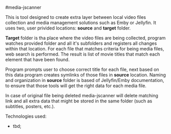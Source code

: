 #media-jscanner

This is tool designed to create extra layer between 
local video files collection and media management solutions 
such as Emby or Jellyfin. It uses two, user privided locations: 
**source** and **target** folder. 

**Target** folder is tha place where the video
files are being collected, program watches provided folder and all it's
subfolders and registers all changes within that location. For each file
that matches criteria for being media files, web search is performed.
The result is list of movie titles that match each element that have been found.

Program prompts user to choose correct title for each file, next based
on this data program creates symlinks of those files in **source** location.
Naming and organization in **source** folder is based of Jellyfin/Emby documentation,
to ensure that those tools will get the right data for each media file.

In case of original file being deleted media-jscanner will delete matching link and
all extra data that might be stored in the same folder (such as subtitles, posters, etc.).

Technologies used:
- tbd;